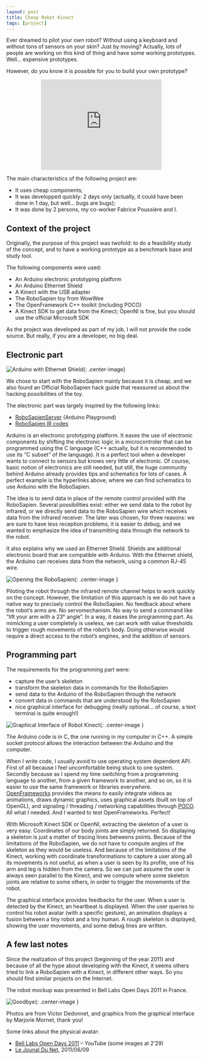 ```yaml
---
layout: post
title: Cheap Robot Kinect
tags: [project]
---
```


Ever dreamed to pilot your own robot? Without using a keyboard and without tons of sensors on your skin? Just by moving? Actually, lots of people are working on this kind of thing and have some working prototypes. Well… expensive prototypes.

However, do you know it is possible for you to build your own prototype?

<!-- more -->

<iframe width="320" height="240" style="display:block;margin-left:auto;margin-right:auto" src="https://www.youtube.com/embed/78RmoMFRhwA" frameborder="0" allowfullscreen></iframe>

The main characteristics of the following project are:

- It uses cheap components;
- It was developped quickly: 2 days only (actually, it could have been done in 1 day, but well… bugs are bugs);
- It was done by 2 persons, my co-worker Fabrice Poussière and I.

## Context of the project

Originally, the purpose of this project was twofold: to do a feasibility study of the concept, and to have a working prototype as a benchmark base and study tool.

The following components were used:

- An Arduino electronic prototyping platform
- An Arduino Ethernet Shield
- A Kinect with the USB adapter
- The RoboSapien toy from WowWee
- The OpenFramework C++ toolkit (including POCO)
- A Kinect SDK to get data from the Kinect; OpenNI is fine, but you should use the official Microsoft SDK

As the project was developed as part of my job, I will not provide the code source. But really, if you are a developer, no big deal.

## Electronic part

![Arduino with Ethernet Shield]({{site.url}}/assets/posts/cheap-robot-kinect/robotkinect_arduino.jpg){: .center-image}

We chose to start with the RoboSapien mainly because it is cheap, and we also found an Official RoboSapien hack guide that reassured us about the hacking possibilities of the toy.

The electronic part was largely inspired by the following links:

- [RoboSapienServer](http://arduino.cc/playground/Main/RoboSapienServer) (Arduino Playground)
- [RoboSapien IR codes](http://www.markcra.com/robot/ir_codes.php)

Arduino is an electronic prototyping platform. It eases the use of electronic components by shifting the electronic logic in a microcontroler that can be programmed using the C language (C++ actually, but it is recommended to use its “C subset” of the language). It is a perfect tool when a developer wants to connect to sensors but knows very little of electronic. Of course, basic notion of electronics are still needed, but still, the huge community behind Arduino already provides tips and schematics for lots of cases. A perfect example is the hyperlinks above, where we can find schematics to use Arduino with the RoboSapien.

The idea is to send data in place of the remote control provided with the RoboSapien. Several possibilities exist: either we send data to the robot by infrared, or we directly send data to the RoboSapien wire which receives data from the infrared receiver. The later was chosen, for three reasons: we are sure to have less reception problems, it is easier to debug, and we wanted to emphasize the idea of transmitting data through the network to the robot.

It also explains why we used an Ethernet Shield. Shields are additional electronic board that are compatible with Arduino. With the Ethernet shield, the Arduino can receives data from the network, using a common RJ-45 wire.

![Opening the RoboSapien]({{site.url}}/assets/posts/cheap-robot-kinect/robotkinect_opened.jpg){: .center-image }

Piloting the robot through the infrared remote channel helps to work quickly on the concept. However, the limitation of this approach is we do not have a native way to precisely control the RoboSapien. No feedback about where the robot’s arms are. No servomechanism. No way to send a command like “lift your arm with a 23° angle”. In a way, it eases the programming part. As mimicking a user completely is useless, we can work with value thresholds to trigger rough movements of the robot’s body. Doing otherwise would require a direct access to the robot’s engines, and the addition of sensors.

## Programming part

The requirements for the programming part were:

- capture the user’s skeleton
- transform the skeleton data in commands for the RoboSapien
- send data to the Arduino of the RoboSapien through the network
- convert data in commands that are understood by the RoboSapien
- nice graphical interface for debugging (really optional… of course, a text terminal is quite enough!)

![Graphical Interface of Robot Kinect]({{site.url}}/assets/posts/cheap-robot-kinect/robotkinect_interface.jpg){: .center-image }

The Arduino code is in C,  the one running in my computer in C++. A simple socket protocol allows the interaction between the Arduino and the computer.

When I write code, I usually avoid to use operating system dependent API. First of all because I feel uncomfortable being stuck to one system. Secondly because as I spend my time switching from a programming language to another, from a given framework to another, and so on, so it is easier to use the same framework or libraries everywhere. [OpenFrameworks](http://www.openframeworks.cc/) provides the means to easily integrate videos as animations, draws dynamic graphics, uses graphical assets (built on top of OpenGL), and signaling / threading / networking capabilities through [POCO](http://pocoproject.org/). All what I needed. And I wanted to test OpenFrameworks. Perfect!

With Microsoft Kinect SDK or OpenNI, extracting the skeleton of a user is very easy. Coordinates of our body joints are simply returned. So displaying a skeleton is just a matter of tracing lines betweens points. Because of the limitations of the RoboSapien, we do not have to compute angles of the skeleton as they would be useless. And because of the limitations of the Kinect, working with coordinate transformations to capture a user along all its movements is not useful, as when a user is seen by its profile, one of his arm and leg is hidden from the camera. So we can just assume the user is always seen parallel to the Kinect, and we compute where some skeleton joints are relative to some others, in order to trigger the movements of the robot.

The graphical interface provides feedbacks for the user. When a user is detected by the Kinect, an heartbeat is displayed. When the user queries to control his robot avatar (with a specific gesture), an animation displays a fusion between a tiny robot and a tiny human. A rough skeleton is displayed, showing the user movements, and some debug lines are written.

## A few last notes

Since the realization of this project (beginning of the year 2011) and because of all the hype about developing with the Kinect, it seems others tried to link a RoboSapien with a Kinect, in different other ways. So you should find similar projects on the Internet.

The robot mockup was presented in Bell Labs Open Days 2011 in France.

![Goodbye]({{site.url}}/assets/posts/cheap-robot-kinect/robotkinect_scene.jpg){: .center-image }

Photos are from Victor Dedonnet, and graphics from the graphical interface by Marjorie Mornet, thank you!

Some links about the physical avatar:

- [Bell Labs Open Days 2011](https://www.youtube.com/watch?v=BNI_Zgps9kQ) – YouTube (some images at 2’29)
- [Le Jounal Du Net](http://www.journaldunet.com/solutions/systemes-reseaux/alcatel-lucent-bell-labs-open-days/alcatel-lucent-bell-labs-open-days-presentation-immersive.shtml), 2011/06/09
